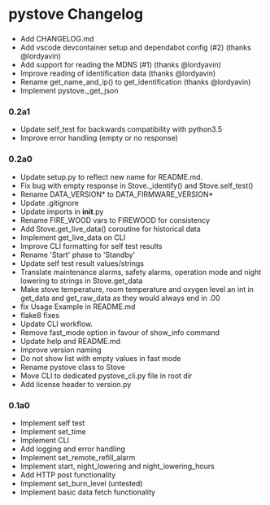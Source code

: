 # pystove Changelog

###
- Add CHANGELOG.md
- Add vscode devcontainer setup and dependabot config (#2) (thanks @lordyavin)
- Add support for reading the MDNS (#1) (thanks @lordyavin)
- Improve reading of identification data (thanks @lordyavin)
- Rename get_name_and_ip() to get_identification (thanks @lordyavin)
- Implement pystove._get_json

### 0.2a1
- Update self_test for backwards compatibility with python3.5
- Improve error handling (empty or no response)

### 0.2a0
- Update setup.py to reflect new name for README.md.
- Fix bug with empty response in Stove._identify() and Stove.self_test()
- Rename DATA_VERSION* to DATA_FIRMWARE_VERSION*
- Update .gitignore
- Update imports in __init__.py
- Rename FIRE_WOOD vars to FIREWOOD for consistency
- Add Stove.get_live_data() coroutine for historical data
- Implement get_live_data on CLI
- Improve CLI formatting for self test results
- Rename 'Start' phase to 'Standby'
- Update self test result values/strings
- Translate maintenance alarms, safety alarms, operation mode and night lowering to strings in Stove.get_data
- Make stove temperature, room temperature and oxygen level an int in get_data and get_raw_data as they would always end in .00
- fix Usage Example in README.md
- flake8 fixes
- Update CLI workflow.
- Remove fast_mode option in favour of show_info command
- Update help and README.md
- Improve version naming
- Do not show list with empty values in fast mode
- Rename pystove class to Stove
- Move CLI to dedicated pystove_cli.py file in root dir
- Add license header to version.py

### 0.1a0
- Implement self test
- Implement set_time
- Implement CLI
- Add logging and error handling
- Implement set_remote_refill_alarm
- Implement start, night_lowering and night_lowering_hours
- Add HTTP post functionality
- Implement set_burn_level (untested)
- Implement basic data fetch functionality
